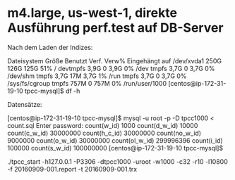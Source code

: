 # m4.large, us-west-1, direkte Ausführung perf.test auf DB-Server

Nach dem Laden der Indizes:

Dateisystem    Größe Benutzt Verf. Verw% Eingehängt auf
/dev/xvda1      250G    126G  125G   51% /
devtmpfs        3,9G       0  3,9G    0% /dev
tmpfs           3,7G       0  3,7G    0% /dev/shm
tmpfs           3,7G     17M  3,7G    1% /run
tmpfs           3,7G       0  3,7G    0% /sys/fs/cgroup
tmpfs           757M       0  757M    0% /run/user/1000
[centos@ip-172-31-19-10 tpcc-mysql]$ df -h

Datensätze:

[centos@ip-172-31-19-10 tpcc-mysql]$ mysql -u root -p -D tpcc1000 < count.sql 
Enter password: 
count(w_id)
1000
count(d_w_id)
10000
count(c_w_id)
30000000
count(h_c_id)
30000000
count(no_w_id)
9000000
count(o_w_id)
30000000
count(ol_w_id)
299996396
count(i_id)
100000
count(s_w_id)
100000000
[centos@ip-172-31-19-10 tpcc-mysql]$ 

./tpcc_start -h127.0.0.1 -P3306 -dtpcc1000 -uroot -w1000 -c32 -r10 -l10800 -f 20160909-001.report -t 20160909-001.trx

